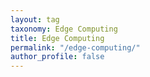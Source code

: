 ```yaml
---
layout: tag
taxonomy: Edge Computing
title: Edge Computing
permalink: "/edge-computing/"
author_profile: false
---
```

